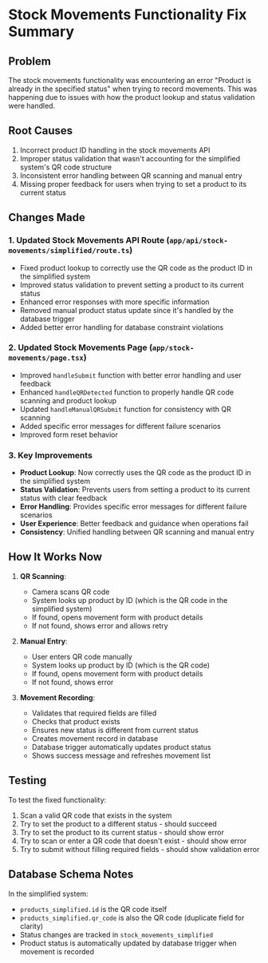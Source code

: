# Stock Movements Functionality Fix Summary

## Problem
The stock movements functionality was encountering an error "Product is already in the specified status" when trying to record movements. This was happening due to issues with how the product lookup and status validation were handled.

## Root Causes
1. Incorrect product ID handling in the stock movements API
2. Improper status validation that wasn't accounting for the simplified system's QR code structure
3. Inconsistent error handling between QR scanning and manual entry
4. Missing proper feedback for users when trying to set a product to its current status

## Changes Made

### 1. Updated Stock Movements API Route (`app/api/stock-movements/simplified/route.ts`)
- Fixed product lookup to correctly use the QR code as the product ID in the simplified system
- Improved status validation to prevent setting a product to its current status
- Enhanced error responses with more specific information
- Removed manual product status update since it's handled by the database trigger
- Added better error handling for database constraint violations

### 2. Updated Stock Movements Page (`app/stock-movements/page.tsx`)
- Improved `handleSubmit` function with better error handling and user feedback
- Enhanced `handleQRDetected` function to properly handle QR code scanning and product lookup
- Updated `handleManualQRSubmit` function for consistency with QR scanning
- Added specific error messages for different failure scenarios
- Improved form reset behavior

### 3. Key Improvements
- **Product Lookup**: Now correctly uses the QR code as the product ID in the simplified system
- **Status Validation**: Prevents users from setting a product to its current status with clear feedback
- **Error Handling**: Provides specific error messages for different failure scenarios
- **User Experience**: Better feedback and guidance when operations fail
- **Consistency**: Unified handling between QR scanning and manual entry

## How It Works Now

1. **QR Scanning**: 
   - Camera scans QR code
   - System looks up product by ID (which is the QR code in the simplified system)
   - If found, opens movement form with product details
   - If not found, shows error and allows retry

2. **Manual Entry**:
   - User enters QR code manually
   - System looks up product by ID (which is the QR code)
   - If found, opens movement form with product details
   - If not found, shows error

3. **Movement Recording**:
   - Validates that required fields are filled
   - Checks that product exists
   - Ensures new status is different from current status
   - Creates movement record in database
   - Database trigger automatically updates product status
   - Shows success message and refreshes movement list

## Testing
To test the fixed functionality:
1. Scan a valid QR code that exists in the system
2. Try to set the product to a different status - should succeed
3. Try to set the product to its current status - should show error
4. Try to scan or enter a QR code that doesn't exist - should show error
5. Try to submit without filling required fields - should show validation error

## Database Schema Notes
In the simplified system:
- `products_simplified.id` is the QR code itself
- `products_simplified.qr_code` is also the QR code (duplicate field for clarity)
- Status changes are tracked in `stock_movements_simplified`
- Product status is automatically updated by database trigger when movement is recorded